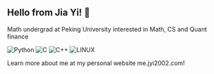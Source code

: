 ## Hello from Jia Yi! 👋

Math undergrad at Peking University interested in Math, CS and Quant finance

![Python](https://img.shields.io/badge/-Python-3776AB?style=flat-square&logo=Python&logoColor=fff)
![C](https://img.shields.io/badge/-C-A8B9CC?style=flat-square&logo=C&logoColor=fff) 
![C++](https://img.shields.io/badge/-C++-00599C?style=flat-square&logo=C%2B%2B&logoColor=fff)
![LINUX](https://img.shields.io/badge/Linux-FCC624?style=flat&logo=linux&logoColor=black)

Learn more about me at my personal website me.jyi2002.com!
